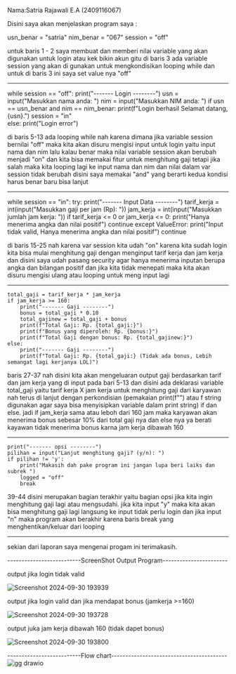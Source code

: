 Nama:Satria Rajawali E.A  (2409116067)

Disini saya akan menjelaskan program saya :

  usn_benar = "satria"
  nim_benar = "067"
  session = "off"  

  
untuk baris 1 - 2 saya membuat dan memberi nilai variable yang akan digunakan untuk login atau kek bikin akun gitu
di baris 3 ada variable session yang akan di gunakan untuk mengkondisikan looping while dan untuk di baris 3 ini saya set value nya "off"
____________________________________________________________________________________________________________________________________________________________________________________________________


  while session == "off":
    print("------- Login --------")
    usn = input("Masukkan nama anda: ")
    nim = input("Masukkan NIM anda: ")
    if usn == usn_benar and nim == nim_benar:
        print(f"Login berhasil Selamat datang, {usn}.")
        session = "in"  
    else:
        print("Login error")

        
di baris 5-13  ada looping while nah karena dimana jika variable session bernilai "off" maka kita akan disuru mengisi input untuk login yaitu 
input nama dan nim lalu kalau benar maka nilai variable session akan berubah menjadi "on" dan kita bisa memakai fitur untuk menghitung gaji tetapi jika salah maka kita looping lagi ke input nama dan nim dan nilai dalam var session tidak berubah 
disini saya memakai "and" yang berarti kedua kondisi harus benar baru bisa lanjut
____________________________________________________________________________________________________________________________________________________________________________________________________


  while session == "in":
    try:
        print("------- Input Data --------")
        tarif_kerja = int(input("Masukkan gaji per jam (Rp): "))
        jam_kerja = int(input("Masukkan jumlah jam kerja: "))
        if tarif_kerja <= 0 or jam_kerja <= 0:
            print("Hanya menerima angka dan nilai positif")
            continue
    except ValueError:
        print("Input tidak valid, Hanya menerima angka dan nilai positif")
        continue

        
di baris 15-25 nah karena var session kita udah "on" karena kita sudah login kita bisa mulai menghitung gaji dengan menginput tarif kerja dan jam kerja dan disini saya udah pasang security agar hanya menerima inputan berupa angka dan bilangan positif
dan jika kita tidak menepati maka kita akan disuru mengisi ulang atau looping untuk meng input lagi 
____________________________________________________________________________________________________________________________________________________________________________________________________


    total_gaji = tarif_kerja * jam_kerja
    if jam_kerja >= 160:
        print("------- Gaji --------")
        bonus = total_gaji * 0.10
        total_gajinew = total_gaji + bonus
        print(f"Total Gaji: Rp. {total_gaji:}")
        print(f"Bonus yang diperoleh: Rp. {bonus:}")
        print(f"Total Gaji dengan bonus: Rp. {total_gajinew:}")
    else:
        print("------- Gaji --------")
        print(f"Total Gaji: Rp. {total_gaji:} (Tidak ada bonus, Lebih semangat lagi kerjanya LOL)")

        
baris 27-37 nah disini kita akan mengeluaran output gaji berdasarkan tarif dan jam kerja yang di input pada bari 5-13 dan disini ada deklarasi variable total_gaji yaitu tarif kerja X jam kerja untuk menghitung gaji dari karyawan  nah terus di lanjut dengan perkondisian  (pemakaian print(f"") atau f string digunakan agar saya bisa menyisipkan variable dalam print string)
if dan else. jadi if jam_kerja sama atau leboh dari 160 jam maka karyawan akan menerima bonus sebesar 10% dari total gaji nya dan else nya ya berati kayawan tidak menerima bonus karna jam kerja dibawah 160
____________________________________________________________________________________________________________________________________________________________________________________________________

    print("------- opsi --------")
    pilihan = input("Lanjut menghitung gaji? (y/n): ")
    if pilihan != 'y':
        print("Makasih dah pake program ini jangan lupa beri laiks dan subrek ")
        logged = "off"  
        break

        
39-44 disini merupakan bagian terakhir yaitu bagian opsi jika kita ingin menghitung gaji lagi atau mengsudahi. jika kita input "y" maka kita akan bisa menghitung gaji lagi langsung ke input tidak perlu login dan jika input "n"  maka program akan berakhir karena baris break yang menghentikan/keluar dari looping 
____________________________________________________________________________________________________________________________________________________________________________________________________


sekian dari laporan saya mengenai progam ini terimakasih.

--------------------------ScreenShot Output Program-----------------------

 output jika login tidak valid
 
![Screenshot 2024-09-30 193939](https://github.com/user-attachments/assets/8359f3c7-4ce9-4542-bdb7-c4e5dff3ad79)

output jika login valid dan jika mendapat bonus (jamkerja >=160)

![Screenshot 2024-09-30 193728](https://github.com/user-attachments/assets/d88b8ef0-5249-4aab-8d2b-b769446e6e3c)

output juka jam kerja dibawah 160 (tidak dapet bonus)

![Screenshot 2024-09-30 193800](https://github.com/user-attachments/assets/5e3c4087-4813-4bcb-bdc8-102385091af2)



--------------------------Flow chart-----------------------------------------
![gg drawio](https://github.com/user-attachments/assets/8011c581-aec8-49a0-a046-6191e88588bc)
